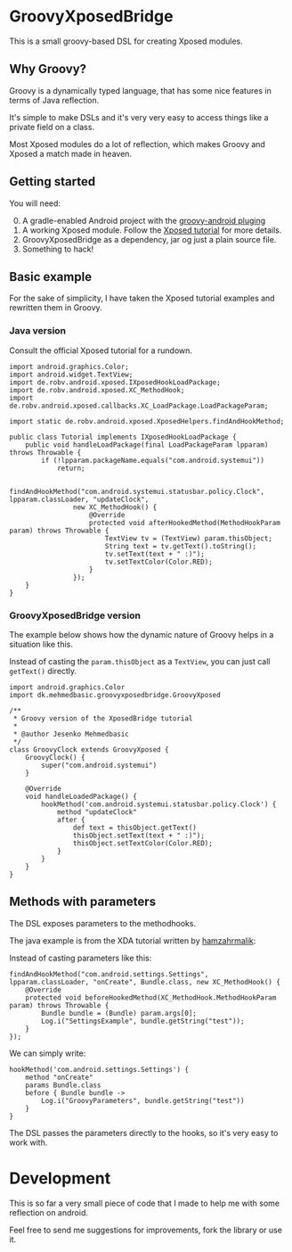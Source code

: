 # GroovyXposedBridge
This is a small groovy-based DSL for creating Xposed modules. 
## Why Groovy?
Groovy is a dynamically typed language, that has some nice features in terms of Java reflection. 

It's simple to make DSLs and it's very very easy to access things like a private field on a class.

Most Xposed modules do a lot of reflection, which makes Groovy and Xposed a match made in heaven.

## Getting started

You will need:

0. A gradle-enabled Android project with the [groovy-android pluging](https://github.com/groovy/groovy-android-gradle-plugin)
1. A working Xposed module. Follow the [Xposed tutorial](https://github.com/rovo89/XposedBridge/wiki/Development-tutorial) for more details.
2. GroovyXposedBridge as a dependency, jar og just a plain source file.
3. Something to hack!

## Basic example

For the sake of simplicity, I have taken the Xposed tutorial examples and rewritten them in Groovy.

### Java version
Consult the official Xposed tutorial for a rundown.
```
import android.graphics.Color;
import android.widget.TextView;
import de.robv.android.xposed.IXposedHookLoadPackage;
import de.robv.android.xposed.XC_MethodHook;
import de.robv.android.xposed.callbacks.XC_LoadPackage.LoadPackageParam;

import static de.robv.android.xposed.XposedHelpers.findAndHookMethod;

public class Tutorial implements IXposedHookLoadPackage {
    public void handleLoadPackage(final LoadPackageParam lpparam) throws Throwable {
        if (!lpparam.packageName.equals("com.android.systemui"))
            return;

        findAndHookMethod("com.android.systemui.statusbar.policy.Clock", lpparam.classLoader, "updateClock",
                new XC_MethodHook() {
                    @Override
                    protected void afterHookedMethod(MethodHookParam param) throws Throwable {
                        TextView tv = (TextView) param.thisObject;
                        String text = tv.getText().toString();
                        tv.setText(text + " :)");
                        tv.setTextColor(Color.RED);
                    }
                });
    }
}
``` 

### GroovyXposedBridge version
The example below shows how the dynamic nature of Groovy helps in a situation like this.

Instead of casting the `param.thisObject` as a `TextView`, you can just call `getText()` directly.

```
import android.graphics.Color
import dk.mehmedbasic.groovyxposedbridge.GroovyXposed

/**
 * Groovy version of the XposedBridge tutorial
 *
 * @author Jesenko Mehmedbasic
 */
class GroovyClock extends GroovyXposed {
    GroovyClock() {
        super("com.android.systemui")
    }

    @Override
    void handleLoadedPackage() {
        hookMethod('com.android.systemui.statusbar.policy.Clock') {
            method "updateClock"
            after {
                def text = thisObject.getText()
                thisObject.setText(text + " :)");
                thisObject.setTextColor(Color.RED);
            }
        }
    }
}
``` 
## Methods with parameters
The DSL exposes parameters to the methodhooks.

The java example is from the XDA tutorial written by [hamzahrmalik](http://forum.xda-developers.com/showthread.php?t=2709324):

Instead of casting parameters like this:
``` 
findAndHookMethod("com.android.settings.Settings", lpparam.classLoader, "onCreate", Bundle.class, new XC_MethodHook() {
    @Override
    protected void beforeHookedMethod(XC_MethodHook.MethodHookParam param) throws Throwable {
        Bundle bundle = (Bundle) param.args[0];
        Log.i("SettingsExample", bundle.getString("test"));
    }
});
```

We can simply write:
```
hookMethod('com.android.settings.Settings') {
    method "onCreate"
    params Bundle.class
    before { Bundle bundle ->
        Log.i("GroovyParameters", bundle.getString("test"))
    }
}
```
The DSL passes the parameters directly to the hooks, so it's very easy to work with.

# Development
This is so far a very small piece of code that I made to help me with some reflection on android.

Feel free to send me suggestions for improvements, fork the library or use it.
